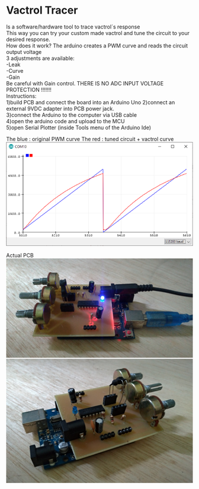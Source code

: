 # Vactrol Tracer

Is a software/hardware tool to trace vactrol´s response<br>
This way you can try your custom made vactrol and tune the circuit to your desired response.<br>
How does it work? The arduino creates a PWM curve and reads the circuit output voltage<br>
3 adjustments are available:<br>
-Leak<br>
-Curve<br>
-Gain<br>
Be careful with Gain control. THERE IS NO ADC INPUT VOLTAGE PROTECTION !!!!!!!<br>
Instructions: <br>
1)build PCB and connect the board into an Arduino Uno
2)connect an external 9VDC adapter into PCB power jack.<br>
3)connect the Arduino to the computer via USB cable<br>
4)open the arduino code and upload to the MCU<br>
5)open Serial Plotter (inside Tools menu of the Arduino Ide)<br>

The blue : original PWM curve
The red : tuned circuit + vactrol curve
<img src="serial plotter sample.png"></img><br>

Actual PCB<br>
<img src="vactrol tracer 1.jpg"></img><br>
<img src="vactrol tracer 2.jpg"></img><br>


